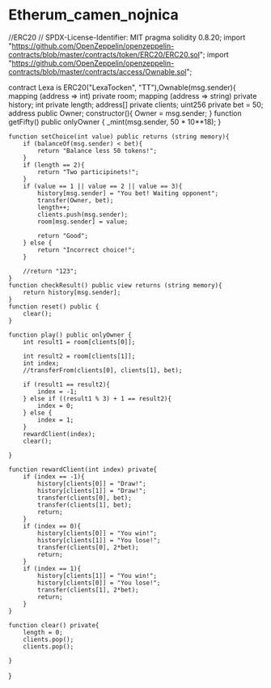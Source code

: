 # Etherum_camen_nojnica

//ERC20
// SPDX-License-Identifier: MIT
pragma solidity 0.8.20;
import "https://github.com/OpenZeppelin/openzeppelin-contracts/blob/master/contracts/token/ERC20/ERC20.sol";
import "https://github.com/OpenZeppelin/openzeppelin-contracts/blob/master/contracts/access/Ownable.sol";

contract Lexa is ERC20("LexaTocken", "TT"),Ownable(msg.sender){
    mapping (address => int) private room; 
    mapping (address => string) private history;
    int private length;
    address[] private clients;
    uint256 private bet = 50;
    address public Owner;
    constructor(){
        Owner = msg.sender;
    }
    function getFifty() public onlyOwner {
        _mint(msg.sender, 50 * 10**18);
    }

    function setChoice(int value) public returns (string memory){
        if (balanceOf(msg.sender) < bet){
            return "Balance less 50 tokens!";
        }
        if (length == 2){
            return "Two participinets!";
        }
        if (value == 1 || value == 2 || value == 3){
            history[msg.sender] = "You bet! Waiting opponent";
            transfer(Owner, bet);
            length++;
            clients.push(msg.sender);
            room[msg.sender] = value;
            
            return "Good";
        } else {
            return "Incorrect choice!";
        }
        
        //return "123";
    }
    function checkResult() public view returns (string memory){
        return history[msg.sender];
    }
    function reset() public {
        clear();
    }

    function play() public onlyOwner {
        int result1 = room[clients[0]];
        
        int result2 = room[clients[1]];
        int index;
        //transferFrom(clients[0], clients[1], bet);

        if (result1 == result2){
            index = -1;
        } else if ((result1 % 3) + 1 == result2){
            index = 0;
        } else {
            index = 1;
        }
        rewardClient(index);
        clear();

    }

    function rewardClient(int index) private{
        if (index == -1){
            history[clients[0]] = "Draw!";
            history[clients[1]] = "Draw!";
            transfer(clients[0], bet);
            transfer(clients[1], bet);
            return;
        }
        if (index == 0){
            history[clients[0]] = "You win!";
            history[clients[1]] = "You lose!";
            transfer(clients[0], 2*bet);
            return;
        } 
        if (index == 1){
            history[clients[1]] = "You win!";
            history[clients[0]] = "You lose!";
            transfer(clients[1], 2*bet);
            return;
        }
    }

    function clear() private{
        length = 0;
        clients.pop();
        clients.pop();
        
    }
}
